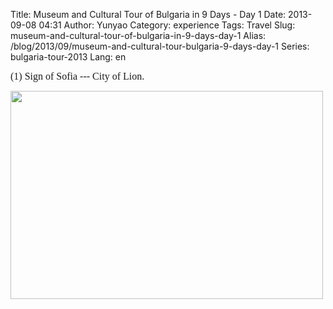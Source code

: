Title: Museum and Cultural Tour of Bulgaria in 9 Days - Day 1
Date: 2013-09-08 04:31
Author: Yunyao
Category: experience
Tags: Travel
Slug: museum-and-cultural-tour-of-bulgaria-in-9-days-day-1
Alias: /blog/2013/09/museum-and-cultural-tour-bulgaria-9-days-day-1
Series: bulgaria-tour-2013
Lang: en

<span style="font-family: georgia,palatino; font-size: medium;">(1) Sign of Sofia --- City of Lion.</span>

<span style="font-family: georgia,palatino; font-size: medium;"><img src="http://farm3.staticflickr.com/2830/9592419271_3a67bacd31.jpg" width="500" height="333" /></span>
